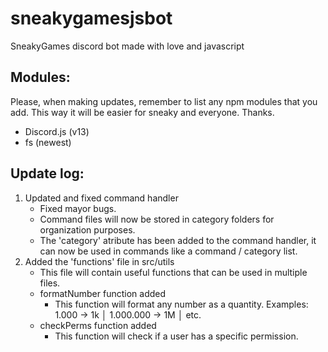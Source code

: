 # sneakygamesjsbot
SneakyGames discord bot made with love and javascript

## Modules:
Please, when making updates, remember to list any npm modules that you add. This way it will be easier for sneaky and everyone. Thanks.

 - Discord.js (v13)
 - fs (newest)


## Update log:
1. Updated and fixed command handler
   - Fixed mayor bugs.
   - Command files will now be stored in category folders for organization purposes.
   - The 'category' atribute has been added to the command handler, it can now be used in commands like a command / category list.
2. Added the 'functions' file in src/utils
      - This file will contain useful functions that can be used in multiple files.
   - formatNumber function added
     - This function will format any number as a quantity. Examples: 1.000 -> 1k │ 1.000.000 -> 1M │ etc.
   - checkPerms function added
     - This function will check if a user has a specific permission.

